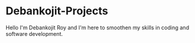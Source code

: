 # Debankojit-Projects
Hello I'm Debankojit Roy and I'm here to smoothen my skills in coding and software development.
